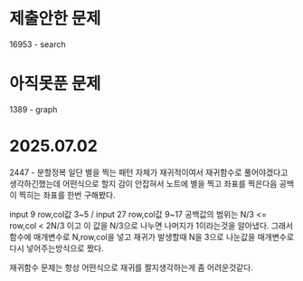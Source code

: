 # 제출안한 문제
16953 - search
# 아직못푼 문제
1389 - graph

# 2025.07.02
2447 - 분할정복
일단 별을 찍는 패턴 자체가 재귀적이여서 재귀함수로 풀어야겠다고 생각하긴했는데 어떤식으로 할지 감이 안잡혀서
노트에 별을 찍고 좌표를 찍은다음 공백이 찍히는 좌표를 한번 구해봤다.

input 9 row,col값 3~5 / input 27 row,col값 9~17
공백값의 범위는 N/3 <= row,col < 2N/3 이고 이 값을 N/3으로 나누면 나머지가 1이라는것을 알아냈다.
그래서 함수에 매개변수로 N,row,col을 넣고 재귀가 발생할때 N을 3으로 나눈값을 매개변수로 다시 넣어주는방식으로 짰다.

재귀함수 문제는 항상 어떤식으로 재귀를 짤지생각하는게 좀 어려운것같다.
